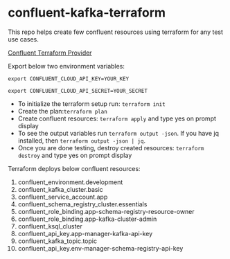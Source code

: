 # confluent-kafka-terraform
This repo helps create few confluent resources using terraform for any test use cases.

[Confluent Terraform Provider](https://docs.confluent.io/cloud/current/get-started/terraform-provider.html)

Export below two environment variables:

`export CONFLUENT_CLOUD_API_KEY=YOUR_KEY`

`export CONFLUENT_CLOUD_API_SECRET=YOUR_SECRET`

- To initialize the terraform setup run: `terraform init`
- Create the plan:`terraform plan`
- Create confluent resources: `terraform apply` and type yes on prompt display
- To see the output variables run `terraform output -json`. If you have jq installed, then `terraform output -json | jq`.
- Once you are done testing, destroy created resources: `terraform destroy` and type yes on prompt display

Terraform deploys below confluent resources:
1. confluent_environment.development
2. confluent_kafka_cluster.basic
3. confluent_service_account.app
4. confluent_schema_registry_cluster.essentials
5. confluent_role_binding.app-schema-registry-resource-owner
6. confluent_role_binding.app-kafka-cluster-admin
7. confluent_ksql_cluster
8. confluent_api_key.app-manager-kafka-api-key
9. confluent_kafka_topic.topic
10. confluent_api_key.env-manager-schema-registry-api-key
